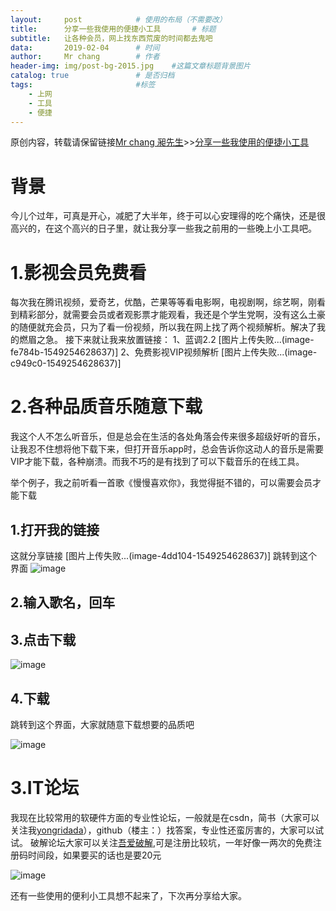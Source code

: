 ```yaml
---
layout:		post			# 使用的布局（不需要改）
title:		分享一些我使用的便捷小工具		# 标题
subtitle:	让各种会员，网上找东西荒废的时间都去鬼吧
data:		2019-02-04		# 时间
author:		Mr chang		# 作者
header-img: img/post-bg-2015.jpg 	#这篇文章标题背景图片
catalog: true 				# 是否归档
tags:						#标签
    - 上网
    - 工具
    - 便捷
---
```


原创内容，转载请保留链接[Mr chang 昶先生](http://mr-chang.top/)>>[分享一些我使用的便捷小工具](http://mr-chang.top/2019/02/04/%E5%88%86%E4%BA%AB%E4%B8%80%E4%BA%9B%E6%88%91%E7%94%A8%E7%9A%84%E4%B8%80%E4%BA%9B%E7%BD%91%E4%B8%8A%E4%BE%BF%E6%8D%B7%E5%B0%8F%E5%B7%A5%E5%85%B7/)

# 背景
今儿个过年，可真是开心，减肥了大半年，终于可以心安理得的吃个痛快，还是很高兴的，在这个高兴的日子里，就让我分享一些我之前用的一些晚上小工具吧。
# 1.影视会员免费看
每次我在腾讯视频，爱奇艺，优酷，芒果等等看电影啊，电视剧啊，综艺啊，刚看到精彩部分，就需要会员或者观影票才能观看，我还是个学生党啊，没有这么土豪的随便就充会员，只为了看一份视频，所以我在网上找了两个视频解析。解决了我的燃眉之急。
接下来就让我来放置链接：
    1、蓝调2.2                                [图片上传失败...(image-fe784b-1549254628637)]
    2、免费影视VIP视频解析          [图片上传失败...(image-c949c0-1549254628637)]

# 2.各种品质音乐随意下载
我这个人不怎么听音乐，但是总会在生活的各处角落会传来很多超级好听的音乐，让我忍不住想将他下载下来，但打开音乐app时，总会告诉你这动人的音乐是需要VIP才能下载，各种崩溃。而我不巧的是有找到了可以下载音乐的在线工具。

举个例子，我之前听看一首歌《慢慢喜欢你》，我觉得挺不错的，可以需要会员才能下载
[](http://ww1.sinaimg.cn/large/0074jhchgy1fzu9do6phkj30u01f6taf.jpg)

## 1.打开我的链接
这就分享链接              [图片上传失败...(image-4dd104-1549254628637)]
跳转到这个界面
![image](http://upload-images.jianshu.io/upload_images/16165260-77e7a1076803f40d.jpg?imageMogr2/auto-orient/strip%7CimageView2/2/w/1240)

## 2.输入歌名，回车
## 3.点击下载

![image](http://upload-images.jianshu.io/upload_images/16165260-a0916fe92a84c6c7.jpg?imageMogr2/auto-orient/strip%7CimageView2/2/w/1240)

## 4.下载
跳转到这个界面，大家就随意下载想要的品质吧

![image](http://upload-images.jianshu.io/upload_images/16165260-65f6df1f36f69484.jpg?imageMogr2/auto-orient/strip%7CimageView2/2/w/1240)

# 3.IT论坛
我现在比较常用的软硬件方面的专业性论坛，一般就是在csdn，简书（大家可以关注我[yongridada](https://www.jianshu.com/u/eec2dbb04799)），github（楼主：[](https://github.com/yongridada)）找答案，专业性还蛮厉害的，大家可以试试。
破解论坛大家可以关注[吾爱破解](https://www.52pojie.cn/index.php),可是注册比较坑，一年好像一两次的免费注册码时间段，如果要买的话也是要20元

![image](http://upload-images.jianshu.io/upload_images/16165260-a38027ab56f81fa9.jpg?imageMogr2/auto-orient/strip%7CimageView2/2/w/1240)


还有一些使用的便利小工具想不起来了，下次再分享给大家。